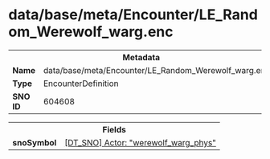 <h1>data/base/meta/Encounter/LE_Random_Werewolf_warg.enc</h1><table><tr><th colspan="100%">Metadata</th></tr><tr><td><b>Name</b></td><td>data/base/meta/Encounter/LE_Random_Werewolf_warg.enc</td></tr><tr><td><b>Type</b></td><td>EncounterDefinition</td></tr><tr><td><b>SNO ID</b></td><td>604608</td></tr></table>

<table><tr><th colspan="100%">Fields</th></tr><tr><td><b>snoSymbol</b></td><td><a href="..\Actor\werewolf_warg_phys.acr">[DT_SNO] Actor: "werewolf_warg_phys"</a></td></tr></table>

